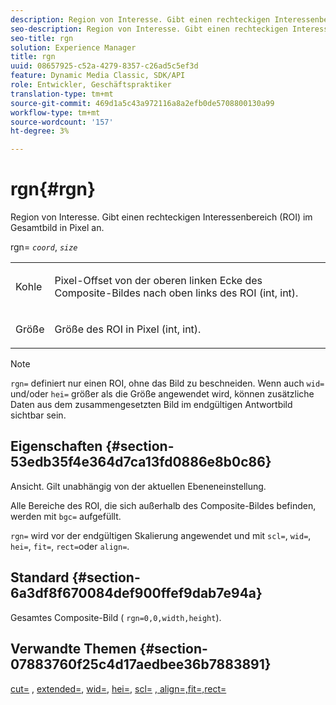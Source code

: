 ```yaml
---
description: Region von Interesse. Gibt einen rechteckigen Interessenbereich (ROI) im Gesamtbild in Pixel an.
seo-description: Region von Interesse. Gibt einen rechteckigen Interessenbereich (ROI) im Gesamtbild in Pixel an.
seo-title: rgn
solution: Experience Manager
title: rgn
uuid: 08657925-c52a-4279-8357-c26ad5c5ef3d
feature: Dynamic Media Classic, SDK/API
role: Entwickler, Geschäftspraktiker
translation-type: tm+mt
source-git-commit: 469d1a5c43a972116a8a2efb0de5708800130a99
workflow-type: tm+mt
source-wordcount: '157'
ht-degree: 3%

---
```



# rgn{#rgn}

Region von Interesse. Gibt einen rechteckigen Interessenbereich (ROI) im Gesamtbild in Pixel an.

rgn= *`coord`*, *`size`*

<table id="simpletable_3A430F9078B04C2E90F4D1A130AFA20C"> 
 <tr class="strow"> 
  <td class="stentry"> <p><span class="varname"> Kohle</span> </p> </td> 
  <td class="stentry"> <p>Pixel-Offset von der oberen linken Ecke des Composite-Bildes nach oben links des ROI (int, int). </p></td> 
 </tr> 
 <tr class="strow"> 
  <td class="stentry"> <p><span class="varname"> Größe</span> </p></td> 
  <td class="stentry"> <p>Größe des ROI in Pixel (int, int). </p></td> 
 </tr> 
</table>

>[!NOTE]
>
>`rgn=` definiert nur einen ROI, ohne das Bild zu beschneiden. Wenn auch `wid=` und/oder `hei=` größer als die Größe angewendet wird, können zusätzliche Daten aus dem zusammengesetzten Bild im endgültigen Antwortbild sichtbar sein.

## Eigenschaften {#section-53edb35f4e364d7ca13fd0886e8b0c86}

Ansicht. Gilt unabhängig von der aktuellen Ebeneneinstellung.

Alle Bereiche des ROI, die sich außerhalb des Composite-Bildes befinden, werden mit `bgc=` aufgefüllt.

`rgn=` wird vor der endgültigen Skalierung angewendet und mit  `scl=`,  `wid=`,  `hei=`,  `fit=`,  `rect=`oder  `align=`.

## Standard {#section-6a3df8f670084def900ffef9dab7e94a}

Gesamtes Composite-Bild ( `rgn=0,0,width,height`).

## Verwandte Themen {#section-07883760f25c4d17aedbee36b7883891}

[cut=](../../../../../is-api/http-ref/image-serving-api-ref/c-http-protocol-reference/c-command-reference/r-crop.md#reference-6fd0f6399966446ab4425ce050572eab) ,  [extended=](../../../../../is-api/http-ref/image-serving-api-ref/c-http-protocol-reference/c-command-reference/r-extend.md#reference-7e9156beb285459d830e2d56782a74ac),  [wid=](../../../../../is-api/http-ref/image-serving-api-ref/c-http-protocol-reference/c-command-reference/r-is-http-wid.md#reference-bfeadcb67bf4485f851eb21345527e47),  [hei=](../../../../../is-api/http-ref/image-serving-api-ref/c-http-protocol-reference/c-command-reference/r-is-http-hei.md#reference-6d6f556ccc0e4b98a815e8a5c1944a96),  [scl=](../../../../../is-api/http-ref/image-serving-api-ref/c-http-protocol-reference/c-command-reference/r-scl.md#reference-b2a74e493d0d407e98fe350551ba3fcc)  [ ](../../../../../is-api/http-ref/image-serving-api-ref/c-http-protocol-reference/c-command-reference/r-align.md#reference-b7d6b87c75124d78884f916dd6544bc7)  [ ](../../../../../is-api/http-ref/image-serving-api-ref/c-http-protocol-reference/c-command-reference/r-fit.md#reference-f11bff6d93d143d6b135de3a923bc989)  [, align=,fit=,rect=](../../../../../is-api/http-ref/image-serving-api-ref/c-http-protocol-reference/c-command-reference/r-rect.md#reference-520b90d30b4c4b4692a723e4df6adaf3)
